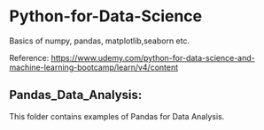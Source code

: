 # Python-for-Data-Science
Basics of numpy, pandas, matplotlib,seaborn etc.  

 Reference: https://www.udemy.com/python-for-data-science-and-machine-learning-bootcamp/learn/v4/content


## Pandas_Data_Analysis:
This folder contains examples of Pandas for Data Analysis.
